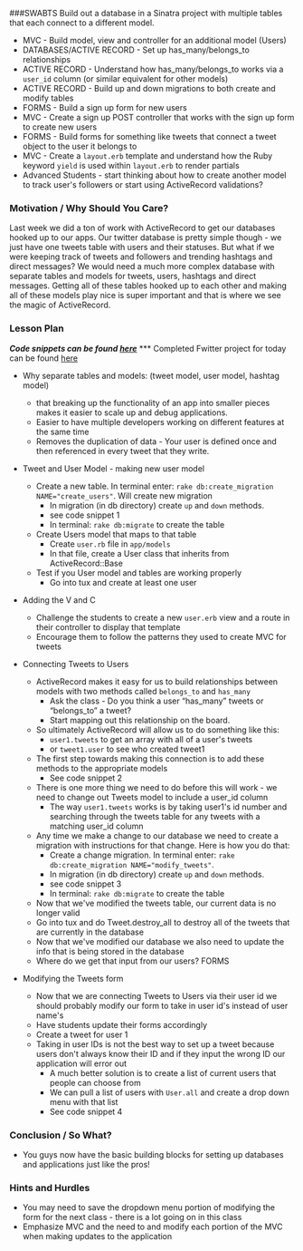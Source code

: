 ###SWABTS
  Build out a database in a Sinatra project with multiple tables that each connect to a different model.
  + MVC - Build model, view and controller for an additional model (Users)
  + DATABASES/ACTIVE RECORD -  Set up has_many/belongs_to relationships
  + ACTIVE RECORD - Understand how has_many/belongs_to works via a `user_id` column (or similar equivalent for other models)
  + ACTIVE RECORD - Build up and down migrations to both create and modify tables
  + FORMS - Build a sign up form for new users
  + MVC - Create a sign up POST controller that works with the sign up form to create new users
  + FORMS - Build forms for something like tweets that connect a tweet object to the user it belongs to
  + MVC - Create a `layout.erb` template and understand how the Ruby keyword `yield` is used within `layout.erb` to render partials
  + Advanced Students - start thinking about how to create another model to track user's followers or start using ActiveRecord validations?

### Motivation / Why Should You Care?
Last week we did a ton of work with ActiveRecord to get our databases hooked up to our apps. Our twitter database is pretty simple though - we just have one tweets table with users and their statuses. But what if we were keeping track of tweets and followers and trending hashtags and direct messages? We would need a much more complex database with separate tables and models for tweets, users, hashtags and direct messages. Getting all of these tables hooked up to each other and making all of these models play nice is super important and that is where we see the magic of ActiveRecord.

### Lesson Plan
***Code snippets can be found [here](https://github.com/flatiron-school-curriculum/hs-week-4-code-snippets/)***
*** Completed Fwitter project for today can be found [here](https://github.com/flatiron-school-curriculum/hs-advanced-ruby-sinatra-template/tree/week-4)

+ Why separate tables and models: (tweet model, user model, hashtag model)
  * that breaking up the functionality of an app into smaller pieces makes it easier to scale up and debug applications.
  * Easier to have multiple developers working on different features at the same time
  * Removes the duplication of data - Your user is defined once and then referenced in every tweet that they write.

+ Tweet and User Model - making new user model
  * Create a new table. In terminal enter: `rake db:create_migration NAME="create_users"`. Will create new migration
    * In migration (in db directory) create `up` and `down` methods.
    * see code snippet 1
    * In terminal: `rake db:migrate` to create the table
  * Create Users model that maps to that table
    * Create `user.rb` file in `app/models`
    * In that file, create a User class that inherits from ActiveRecord::Base
  * Test if you User model and tables are working properly
    * Go into tux and create at least one user
+ Adding the V and C
  * Challenge the students to create a new `user.erb` view and a route in their controller to display that template
  * Encourage them to follow the patterns they used to create MVC for tweets
+ Connecting Tweets to Users
  * ActiveRecord makes it easy for us to build relationships between models with two methods called `belongs_to` and `has_many`
    * Ask the class - Do you think a user “has_many” tweets or “belongs_to” a tweet?
    * Start mapping out this relationship on the board.
  * So ultimately ActiveRecord will allow us to do something like this:
    * `user1.tweets` to get an array with all of a user's tweets
    * or `tweet1.user` to see who created tweet1
  * The first step towards making this connection is to add these methods to the appropriate models
    * See code snippet 2
  * There is one more thing we need to do before this will work - we need to change out Tweets model to include a user_id column
    * The way `user1.tweets` works is by taking user1's id number and searching through the tweets table for any tweets with a matching user_id column
  * Any time we make a change to our database we need to create a migration with instructions for that change. Here is how you do that:
    * Create a change migration. In terminal enter: `rake db:create_migration NAME="modify_tweets"`.
    * In migration (in db directory) create `up` and `down` methods.
    * see code snippet 3
    * In terminal: `rake db:migrate` to create the table
  * Now that we've modified the tweets table, our current data is no longer valid
  * Go into tux and do Tweet.destroy_all to destroy all of the tweets that are currently in the database
  * Now that we've modified our database we also need to update the info that is being stored in the database
  * Where do we get that input from our users? FORMS
+ Modifying the Tweets form
  * Now that we are connecting Tweets to Users via their user id we should probably modify our form to take in user id's instead of user name's
  * Have students update their forms accordingly
  * Create a tweet for user 1
  * Taking in user IDs is not the best way to set up a tweet because users don't always know their ID and if they input the wrong ID our application will error out
    * A much better solution is to create a list of current users that people can choose from
    * We can pull a list of users with `User.all` and create a drop down menu with that list
    * See code snippet 4

### Conclusion / So What?
* You guys now have the basic building blocks for setting up databases and applications just like the pros!


### Hints and Hurdles
* You may need to save the dropdown menu portion of modifying the form for the next class - there is a lot going on in this class
* Emphasize MVC and the need to and modify each portion of the MVC when making updates to the application
